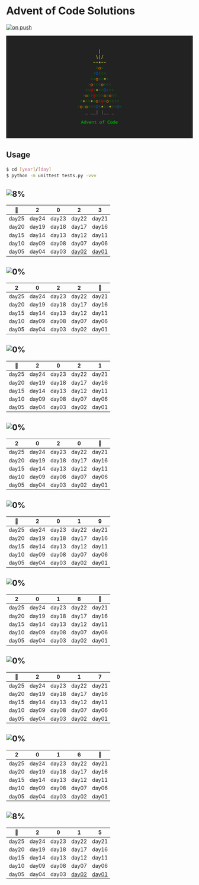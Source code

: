 # Advent of Code Solutions

[![on push](https://github.com/matheusaraujo/advent-of-code/actions/workflows/on-push.yaml/badge.svg)](https://github.com/matheusaraujo/advent-of-code/actions/workflows/on-push.yaml)

![AOC](docs/logo.png)

## Usage

```bash
$ cd [year]/[day]
$ python -m unittest tests.py -vvv
```

## ![8%](https://progress-bar.dev/8?title=2023)

| :christmas_tree: | 2 | 0 | 2 | 3 | 
|:-----:|:-----:|:-----:|:-----:|:-----:|
| day25 | day24 | day23 | day22 | day21 |
| day20 | day19 | day18 | day17 | day16 |
| day15 | day14 | day13 | day12 | day11 |
| day10 | day09 | day08 | day07 | day06 |
| day05 | day04 | day03 | [day02](2023/day02/) | [day01](2023/day01/) |

## ![0%](https://progress-bar.dev/0?title=2022)

| 2 | 0 | 2 | 2 | :christmas_tree: |
|:-----:|:-----:|:-----:|:-----:|:-----:|
| day25 | day24 | day23 | day22 | day21 |
| day20 | day19 | day18 | day17 | day16 |
| day15 | day14 | day13 | day12 | day11 |
| day10 | day09 | day08 | day07 | day06 |
| day05 | day04 | day03 | day02 | day01 |

## ![0%](https://progress-bar.dev/0?title=2021)

| :christmas_tree: | 2 | 0 | 2 | 1 | 
|:-----:|:-----:|:-----:|:-----:|:-----:|
| day25 | day24 | day23 | day22 | day21 |
| day20 | day19 | day18 | day17 | day16 |
| day15 | day14 | day13 | day12 | day11 |
| day10 | day09 | day08 | day07 | day06 |
| day05 | day04 | day03 | day02 | day01 |

## ![0%](https://progress-bar.dev/0?title=2020)

| 2 | 0 | 2 | 0 | :christmas_tree: |
|:-----:|:-----:|:-----:|:-----:|:-----:|
| day25 | day24 | day23 | day22 | day21 |
| day20 | day19 | day18 | day17 | day16 |
| day15 | day14 | day13 | day12 | day11 |
| day10 | day09 | day08 | day07 | day06 |
| day05 | day04 | day03 | day02 | day01 |

## ![0%](https://progress-bar.dev/0?title=2019)

| :christmas_tree: | 2 | 0 | 1 | 9 | 
|:-----:|:-----:|:-----:|:-----:|:-----:|
| day25 | day24 | day23 | day22 | day21 |
| day20 | day19 | day18 | day17 | day16 |
| day15 | day14 | day13 | day12 | day11 |
| day10 | day09 | day08 | day07 | day06 |
| day05 | day04 | day03 | day02 | day01 |

## ![0%](https://progress-bar.dev/0?title=2018)

| 2 | 0 | 1 | 8 | :christmas_tree: |
|:-----:|:-----:|:-----:|:-----:|:-----:|
| day25 | day24 | day23 | day22 | day21 |
| day20 | day19 | day18 | day17 | day16 |
| day15 | day14 | day13 | day12 | day11 |
| day10 | day09 | day08 | day07 | day06 |
| day05 | day04 | day03 | day02 | day01 |

## ![0%](https://progress-bar.dev/0?title=2017)

| :christmas_tree: | 2 | 0 | 1 | 7 | 
|:-----:|:-----:|:-----:|:-----:|:-----:|
| day25 | day24 | day23 | day22 | day21 |
| day20 | day19 | day18 | day17 | day16 |
| day15 | day14 | day13 | day12 | day11 |
| day10 | day09 | day08 | day07 | day06 |
| day05 | day04 | day03 | day02 | day01 |

## ![0%](https://progress-bar.dev/0?title=2016)

| 2 | 0 | 1 | 6 | :christmas_tree: |
|:-----:|:-----:|:-----:|:-----:|:-----:|
| day25 | day24 | day23 | day22 | day21 |
| day20 | day19 | day18 | day17 | day16 |
| day15 | day14 | day13 | day12 | day11 |
| day10 | day09 | day08 | day07 | day06 |
| day05 | day04 | day03 | day02 | day01 |

## ![8%](https://progress-bar.dev/8?title=2015)

| :christmas_tree: | 2 | 0 | 1 | 5 | 
|:-----:|:-----:|:-----:|:-----:|:-----:|
| day25 | day24 | day23 | day22 | day21 |
| day20 | day19 | day18 | day17 | day16 |
| day15 | day14 | day13 | day12 | day11 |
| day10 | day09 | day08 | day07 | day06 |
| day05 | day04 | day03 | [day02](2015/day02/) | [day01](2015/day01/) |